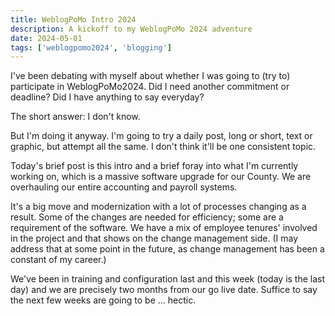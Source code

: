 ```yaml
---
title: WeblogPoMo Intro 2024
description: A kickoff to my WeblogPoMo 2024 adventure
date: 2024-05-01
tags: ['weblogpomo2024', 'blogging']
---
```

I've been debating with myself about whether I was going to (try to) participate in WeblogPoMo2024. Did I need another commitment or deadline? Did I have anything to say everyday?

The short answer: I don't know.

But I'm doing it anyway. I'm going to try a daily post, long or short, text or graphic, but attempt all the same. I don't think it'll be one consistent topic.

Today's brief post is this intro and a brief foray into what I'm currently working on, which is a massive software upgrade for our County. We are overhauling our entire accounting and payroll systems. 

It's a big move and modernization with a lot of processes changing as a result. Some of the changes are needed for efficiency; some are a requirement of the software. We have a mix of employee tenures' involved in the project and that shows on the change management side. (I may address that at some point in the future, as change management has been a constant of my career.)

We've been in training and configuration last and this week (today is the last day) and we are precisely two months from our go live date. Suffice to say the next few weeks are going to be ... hectic.

